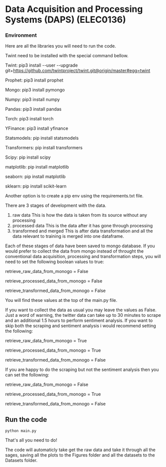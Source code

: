 
# Data Acquisition and Processing Systems (DAPS) (ELEC0136)


### Environment
Here are all the libraries you will need to run the code. 

Twint need to be installed with the special command bellow.

Twint: pip3 install --user --upgrade git+https://github.com/twintproject/twint.git@origin/master#egg=twint

Prophet: pip3 install prophet

Mongo: pip3 install pymongo

Numpy: pip3 install numpy

Pandas: pip3 install pandas

Torch: pip3 install torch

YFinance: pip3 install yfinance

Statsmodels: pip install statsmodels

Transformers: pip install transformers

Scipy: pip install scipy

matplotlib: pip install matplotlib

seaborn: pip install matplotlib

sklearn: pip install scikit-learn

Another option is to create a pip env using the requirements.txt file.

There are 3 stages of development with the data.
1) raw data
   This is how the data is taken from its source without any processing 
2) processed data
   This is the data after it has gone through processing
3) transformed and merged
   This is after data transformation and all the data relevant to training is merged into one dataframe.

Each of these stages of data have been saved to mongo database. If you would prefer to collect the data from mongo instead of throught the conventional data acquisition, processing and transformation steps, you will need to set the following boolean values to true:

retrieve_raw_data_from_monogo = False

retrieve_processed_data_from_monogo = False

retrieve_transformed_data_from_monogo = False

You will find these values at the top of the main.py file.

If you want to collect the data as usual you may leave the values as False. 
Just a word of warning, the twitter data can take up to 30 minutes to scrape and an additional 1.5 hours to perform sentiment analysis.
If you want to skip both the scraping and sentiment analysis i would recommend setting the following:

retrieve_raw_data_from_monogo = True

retrieve_processed_data_from_monogo = True

retrieve_transformed_data_from_monogo = False

If you are happy to do the scraping but not the sentiment analysis then you can set the following:

retrieve_raw_data_from_monogo = False

retrieve_processed_data_from_monogo = True

retrieve_transformed_data_from_monogo = False

## Run the code

```
python main.py
```

That's all you need to do!

The code will automaticly take get the raw data and take it through all the sages, saving all the plots to the Figures folder and all the datasets to the Datasets folder.

